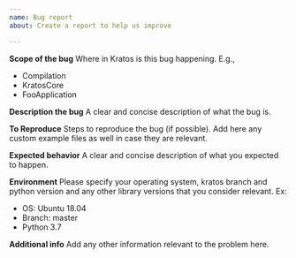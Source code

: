 ```yaml
---
name: Bug report
about: Create a report to help us improve

---
```


**Scope of the bug**
Where in Kratos is this bug happening. E.g.,
- Compilation
- KratosCore
- FooApplication

**Description the bug**
A clear and concise description of what the bug is.

**To Reproduce**
Steps to reproduce the bug (if possible). Add here any custom example files as well in case they are relevant.

**Expected behavior**
A clear and concise description of what you expected to happen.

**Environment**
Please specify your operating system, kratos branch and python version and any other library versions that you consider relevant.
Ex:
- OS: Ubuntu 18.04
- Branch: master
- Python 3.7

**Additional info**
Add any other information relevant to the problem here.
